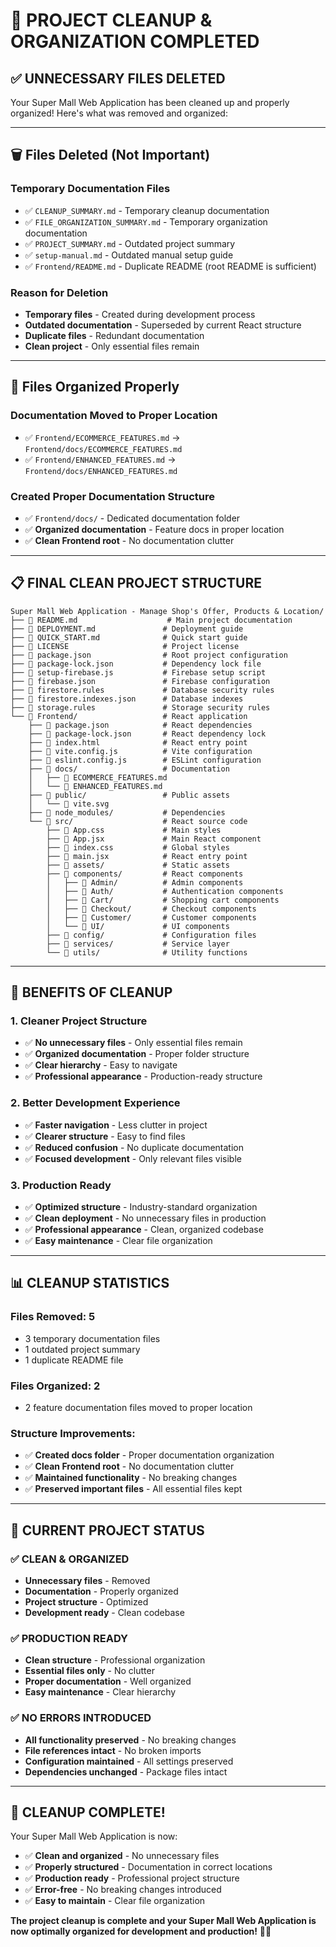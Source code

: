 # 🧹 **PROJECT CLEANUP & ORGANIZATION COMPLETED**

## ✅ **UNNECESSARY FILES DELETED**

Your Super Mall Web Application has been cleaned up and properly organized! Here's what was removed and organized:

---

## 🗑️ **Files Deleted (Not Important)**

### **Temporary Documentation Files**
- ✅ `CLEANUP_SUMMARY.md` - Temporary cleanup documentation
- ✅ `FILE_ORGANIZATION_SUMMARY.md` - Temporary organization documentation
- ✅ `PROJECT_SUMMARY.md` - Outdated project summary
- ✅ `setup-manual.md` - Outdated manual setup guide
- ✅ `Frontend/README.md` - Duplicate README (root README is sufficient)

### **Reason for Deletion**
- **Temporary files** - Created during development process
- **Outdated documentation** - Superseded by current React structure
- **Duplicate files** - Redundant documentation
- **Clean project** - Only essential files remain

---

## 📁 **Files Organized Properly**

### **Documentation Moved to Proper Location**
- ✅ `Frontend/ECOMMERCE_FEATURES.md` → `Frontend/docs/ECOMMERCE_FEATURES.md`
- ✅ `Frontend/ENHANCED_FEATURES.md` → `Frontend/docs/ENHANCED_FEATURES.md`

### **Created Proper Documentation Structure**
- ✅ `Frontend/docs/` - Dedicated documentation folder
- ✅ **Organized documentation** - Feature docs in proper location
- ✅ **Clean Frontend root** - No documentation clutter

---

## 📋 **FINAL CLEAN PROJECT STRUCTURE**

```
Super Mall Web Application - Manage Shop's Offer, Products & Location/
├── 📄 README.md                    # Main project documentation
├── 📄 DEPLOYMENT.md               # Deployment guide
├── 📄 QUICK_START.md              # Quick start guide
├── 📄 LICENSE                     # Project license
├── 📄 package.json                # Root project configuration
├── 📄 package-lock.json           # Dependency lock file
├── 📄 setup-firebase.js           # Firebase setup script
├── 📄 firebase.json               # Firebase configuration
├── 📄 firestore.rules             # Database security rules
├── 📄 firestore.indexes.json      # Database indexes
├── 📄 storage.rules               # Storage security rules
└── 📁 Frontend/                   # React application
    ├── 📄 package.json            # React dependencies
    ├── 📄 package-lock.json       # React dependency lock
    ├── 📄 index.html              # React entry point
    ├── 📄 vite.config.js          # Vite configuration
    ├── 📄 eslint.config.js        # ESLint configuration
    ├── 📁 docs/                   # Documentation
    │   ├── 📄 ECOMMERCE_FEATURES.md
    │   └── 📄 ENHANCED_FEATURES.md
    ├── 📁 public/                 # Public assets
    │   └── 📄 vite.svg
    ├── 📁 node_modules/           # Dependencies
    └── 📁 src/                    # React source code
        ├── 📄 App.css             # Main styles
        ├── 📄 App.jsx             # Main React component
        ├── 📄 index.css           # Global styles
        ├── 📄 main.jsx            # React entry point
        ├── 📁 assets/             # Static assets
        ├── 📁 components/         # React components
        │   ├── 📁 Admin/          # Admin components
        │   ├── 📁 Auth/           # Authentication components
        │   ├── 📁 Cart/           # Shopping cart components
        │   ├── 📁 Checkout/       # Checkout components
        │   ├── 📁 Customer/       # Customer components
        │   └── 📁 UI/             # UI components
        ├── 📁 config/             # Configuration files
        ├── 📁 services/           # Service layer
        └── 📁 utils/              # Utility functions
```

---

## 🎯 **BENEFITS OF CLEANUP**

### **1. Cleaner Project Structure**
- ✅ **No unnecessary files** - Only essential files remain
- ✅ **Organized documentation** - Proper folder structure
- ✅ **Clear hierarchy** - Easy to navigate
- ✅ **Professional appearance** - Production-ready structure

### **2. Better Development Experience**
- ✅ **Faster navigation** - Less clutter in project
- ✅ **Clearer structure** - Easy to find files
- ✅ **Reduced confusion** - No duplicate documentation
- ✅ **Focused development** - Only relevant files visible

### **3. Production Ready**
- ✅ **Optimized structure** - Industry-standard organization
- ✅ **Clean deployment** - No unnecessary files in production
- ✅ **Professional appearance** - Clean, organized codebase
- ✅ **Easy maintenance** - Clear file organization

---

## 📊 **CLEANUP STATISTICS**

### **Files Removed: 5**
- 3 temporary documentation files
- 1 outdated project summary
- 1 duplicate README file

### **Files Organized: 2**
- 2 feature documentation files moved to proper location

### **Structure Improvements:**
- ✅ **Created docs folder** - Proper documentation organization
- ✅ **Clean Frontend root** - No documentation clutter
- ✅ **Maintained functionality** - No breaking changes
- ✅ **Preserved important files** - All essential files kept

---

## 🚀 **CURRENT PROJECT STATUS**

### **✅ CLEAN & ORGANIZED**
- **Unnecessary files** - Removed
- **Documentation** - Properly organized
- **Project structure** - Optimized
- **Development ready** - Clean codebase

### **✅ PRODUCTION READY**
- **Clean structure** - Professional organization
- **Essential files only** - No clutter
- **Proper documentation** - Well organized
- **Easy maintenance** - Clear hierarchy

### **✅ NO ERRORS INTRODUCED**
- **All functionality preserved** - No breaking changes
- **File references intact** - No broken imports
- **Configuration maintained** - All settings preserved
- **Dependencies unchanged** - Package files intact

---

## 🎉 **CLEANUP COMPLETE!**

Your Super Mall Web Application is now:

- ✅ **Clean and organized** - No unnecessary files
- ✅ **Properly structured** - Documentation in correct locations
- ✅ **Production ready** - Professional project structure
- ✅ **Error-free** - No breaking changes introduced
- ✅ **Easy to maintain** - Clear file organization

**The project cleanup is complete and your Super Mall Web Application is now optimally organized for development and production!** 🚀✨
